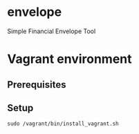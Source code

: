 # envelope
Simple Financial Envelope Tool 

# Vagrant environment

## Prerequisites

## Setup

`sudo /vagrant/bin/install_vagrant.sh`
